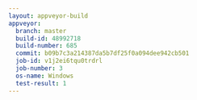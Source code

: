 ```yaml
---
layout: appveyor-build
appveyor:
  branch: master
  build-id: 48992718
  build-number: 685
  commit: b09b7c3a214387da5b7df25f0a094dee942cb501
  job-id: v1j2ei6tqu0trdrl
  job-number: 3
  os-name: Windows
  test-result: 1
---
```

